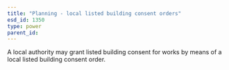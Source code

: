 ```yaml
---
title: "Planning - local listed building consent orders"
esd_id: 1350
type: power
parent_id:  
---
```


A local authority may grant listed building consent for works by means of a local listed building consent order.

